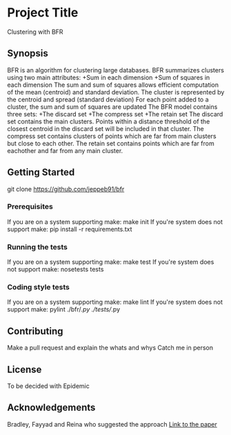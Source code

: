 # Project Title
Clustering with BFR
## Synopsis
BFR is an algorithm for clustering large databases.
BFR summarizes clusters using two main attributes:
+Sum in each dimension
+Sum of squares in each dimension
The sum and sum of squares allows efficient computation of the mean (centroid) and standard deviation.
The cluster is represented by the centroid and spread (standard deviation)
For each point added to a cluster, the sum and sum of squares are updated
The BFR model contains three sets:
+The discard set
+The compress set
+The retain set
The discard set contains the main clusters.
Points within a distance threshold of the closest centroid in the discard set will be included in that cluster.
The compress set contains clusters of points which are far from main clusters but close to each other.
The retain set contains points which are far from eachother and far from any main cluster.

## Getting Started
git clone https://github.com/jeppeb91/bfr
### Prerequisites
If you are on a system supporting make: make init
If you're system does not support make: pip install -r requirements.txt
### Running the tests
If you are on a system supporting make: make test
If you're system does not support make: nosetests tests
### Coding style tests
If you are on a system supporting make: make lint
If you're system does not support make: pylint ./bfr/*.py ./tests/*.py
## Contributing
Make a pull request and explain the whats and whys
Catch me in person
## License
To be decided with Epidemic
## Acknowledgements
Bradley, Fayyad and Reina who suggested the approach
[Link to the paper](https://www.aaai.org/Papers/KDD/1998/KDD98-002.pdf)



